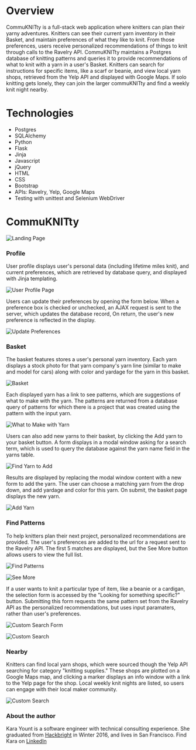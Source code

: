 # Overview

CommuKNITty is a full-stack web application where knitters can plan their yarny adventures. Knitters can see their current yarn inventory in their Basket, and maintain preferences of what they like to knit. From those preferences, users receive personalized recommendations of things to knit through calls to the Ravelry API. CommuKNITty maintains a Postgres database of knitting patterns and queries it to provide recommendations of what to knit with a yarn in a user's Basket. Knitters can search for instructions for specific items, like a scarf or beanie, and view local yarn shops, retrieved from the Yelp API and displayed with Google Maps. If solo knitting gets lonely, they can join the larger commuKNITty and find a weekly knit night nearby.

# Technologies

- Postgres
- SQLAlchemy
- Python
- Flask
- Jinja
- Javascript
- jQuery
- HTML
- CSS
- Bootstrap
- APIs: Ravelry, Yelp, Google Maps
- Testing with unittest and Selenium WebDriver


# CommuKNITty
 
![Landing Page](/docs/screen-shot-login-confirm.png?raw=true)


### Profile

User profile displays user's personal data (including lifetime miles knit), and current preferences, which are retrieved by database query, and displayed with Jinja templating.

![User Profile Page](/docs/screen-shot-profile.png?raw=true)

Users can update their preferences by opening the form below. When a preference box is checked or unchecked, an AJAX request is sent to the server, which updates the database record, On return, the user's new preference is reflected in the display. 

![Update Preferences](/docs/screen-shot-profile-update-form.png?raw=true)


### Basket

The basket features stores a user's personal yarn inventory. Each yarn displays a stock photo for that yarn company's yarn line (similar to make and model for cars) along with color and yardage for the yarn in this basket. 

![Basket](/docs/screen-shot-basket.png?raw=true)

Each displayed yarn has a link to see patterns, which are suggestions of what to make with the yarn. The patterns are returned from a database query of patterns for which there is a project that was created using the pattern with the input yarn.

![What to Make with Yarn](/docs/screen-shot-yarn-based-search-results.png?raw=true)

Users can also add new yarns to their basket, by clicking the Add yarn to your basket button. A form displays in a modal window asking for a search term, which is used to query the database against the yarn name field in the yarns table. 

![Find Yarn to Add](/docs/screen-shot-basket-search-yarn.png?raw=true)

Results are displayed by replacing the modal window content with a new form to add the yarn. The user can choose a matching yarn from the drop down, and add yardage and color for this yarn. On submit, the basket page displays the new yarn.

![Add Yarn](/docs/screen-shot-basket-add-yarn.png?raw=true)


### Find Patterns

To help knitters plan their next project, personalized recommendations are provided. The user's preferences are added to the url for a request sent to the Ravelry API. The first 5 matches are displayed, but the See More button allows users to view the full list. 

![Find Patterns](/docs/screen-shot-find-patterns-landing.png?raw=true)

![See More](/docs/screen-shot-find-patterns-see-more.png?raw=true, "See More")

If a user wants to knit a particular type of item, like a beanie or a cardigan, the selection form is accessed by the "Looking for something specific?" button. Submitting this form requests the same pattern set from the Ravelry API as the personalized recommendations, but uses input paramaters, rather than user's preferences.

![Custom Search Form](/docs/screen-shot-find-patterns-search-form.png?raw=true)

![Custom Search](/docs/screen-shot-find-patterns-search-results.png?raw=true)


### Nearby

Knitters can find local yarn shops, which were sourced though the Yelp API searching for category "knitting supplies." These shops are plotted on a Google Maps map, and clicking a marker displays an info window with a link to the Yelp page for the shop.
Local weekly knit nights are listed, so users can engage with their local maker community.

![Custom Search](/docs/screen-shot-local.png?raw=true)


### About the author

Kara Yount is a software engineer with technical consulting experience. She graduated from [Hackbright](https://hackbrightacademy.com/) in Winter 2016, and lives in San Francisco. Find Kara on [LinkedIn](https://www.linkedin.com/in/karayount)


